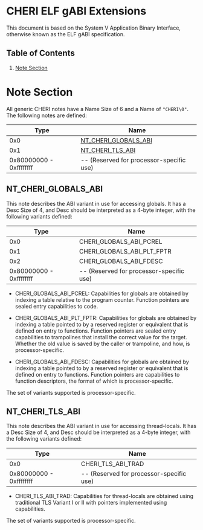 # CHERI ELF gABI Extensions

This document is based on the System V Application Binary Interface, otherwise
known as the ELF gABI specification.

## Table of Contents
1. [Note Section](#note-section)

# <a name=note-section></a> Note Section

All generic CHERI notes have a Name Size of 6 and a Name of `"CHERI\0"`. The
following notes are defined:

Type                    | Name
------------------------|----------------------------------------------
0x0                     | [NT_CHERI_GLOBALS_ABI](#nt-cheri-globals-abi)
0x1                     | [NT_CHERI_TLS_ABI](#nt-cheri-tls-abi)
0x80000000 - 0xffffffff | -- (Reserved for processor-specific use)

## <a name=nt-cheri-globals-abi></a> NT_CHERI_GLOBALS_ABI

This note describes the ABI variant in use for accessing globals. It has a Desc
Size of 4, and Desc should be interpreted as a 4-byte integer, with the
following variants defined:

Type                    | Name
------------------------|----------------------------------------------
0x0                     | CHERI_GLOBALS_ABI_PCREL
0x1                     | CHERI_GLOBALS_ABI_PLT_FPTR
0x2                     | CHERI_GLOBALS_ABI_FDESC
0x80000000 - 0xffffffff | -- (Reserved for processor-specific use)

* CHERI_GLOBALS_ABI_PCREL: Capabilities for globals are obtained by indexing a
  table relative to the program counter. Function pointers are sealed entry
  capabilities to code.

* CHERI_GLOBALS_ABI_PLT_FPTR: Capabilities for globals are obtained by indexing
  a table pointed to by a reserved register or equivalent that is defined on
  entry to functions. Function pointers are sealed entry capabilities to
  trampolines that install the correct value for the target. Whether the old
  value is saved by the caller or trampoline, and how, is processor-specific.

* CHERI_GLOBALS_ABI_FDESC: Capabilities for globals are obtained by indexing a
  table pointed to by a reserved register or equivalent that is defined on
  entry to functions. Function pointers are capabilities to function
  descriptors, the format of which is processor-specific.

The set of variants supported is processor-specific.

## <a name=nt-cheri-tls-abi></a> NT_CHERI_TLS_ABI

This note describes the ABI variant in use for accessing thread-locals. It has
a Desc Size of 4, and Desc should be interpreted as a 4-byte integer, with the
following variants defined:

Type                    | Name
------------------------|----------------------------------------------
0x0                     | CHERI_TLS_ABI_TRAD
0x80000000 - 0xffffffff | -- (Reserved for processor-specific use)

* CHERI_TLS_ABI_TRAD: Capabilities for thread-locals are obtained using
  traditional TLS Variant I or II with pointers implemented using capabilities.

The set of variants supported is processor-specific.
